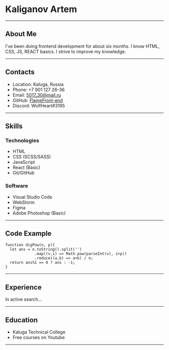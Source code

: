 # Kaliganov Artem

********* 

## About Me

I've been doing frontend development for about six months. 
I know HTML, CSS, JS, REACT basics. I strive to improve my knowledge.

********* 

## Contacts

* Location: Kaluga, Russia
* Phone: +7 901 127 26-36
* Email: 5017_30@mail.ru
* GitHub: [FlameFront-end](https://github.com/FlameFront-end)
* Discord: WolfHeart#3195

********* 

## Skills

### Technologies
* HTML
* CSS (SCSS/SASS)
* JavaScript
* React (Basic)
* Git/GitHub

### Software
* Visual Studio Code
* WebStorm
* Figma
* Adobe Photoshop (Basic)

*********

## Code Example

```
function digPow(n, p){
  let ans = n.toString().split('')
             .map((v,i) => Math.pow(parseInt(v), i+p))
             .reduce((a,b) => a+b) / n;
  return ans%1 == 0 ? ans : -1;
}
``` 

*********

## Experience

In active search...

*********

## Education
* Kaluga Technical College
* Free courses on Youtube

********

